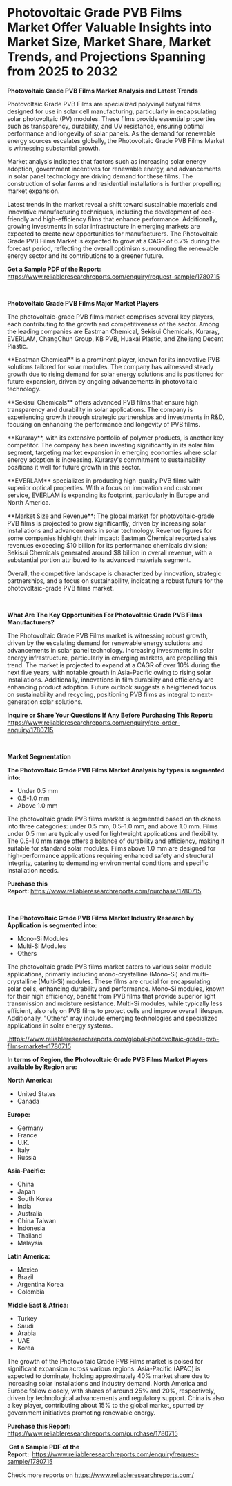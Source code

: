 <p><h1>Photovoltaic Grade PVB Films Market Offer Valuable Insights into Market Size, Market Share, Market Trends, and Projections Spanning from 2025 to 2032</h1></p><p><strong>Photovoltaic Grade PVB Films Market Analysis and Latest Trends</strong></p>
<p><p>Photovoltaic Grade PVB Films are specialized polyvinyl butyral films designed for use in solar cell manufacturing, particularly in encapsulating solar photovoltaic (PV) modules. These films provide essential properties such as transparency, durability, and UV resistance, ensuring optimal performance and longevity of solar panels. As the demand for renewable energy sources escalates globally, the Photovoltaic Grade PVB Films Market is witnessing substantial growth. </p><p>Market analysis indicates that factors such as increasing solar energy adoption, government incentives for renewable energy, and advancements in solar panel technology are driving demand for these films. The construction of solar farms and residential installations is further propelling market expansion. </p><p>Latest trends in the market reveal a shift toward sustainable materials and innovative manufacturing techniques, including the development of eco-friendly and high-efficiency films that enhance performance. Additionally, growing investments in solar infrastructure in emerging markets are expected to create new opportunities for manufacturers. The Photovoltaic Grade PVB Films Market is expected to grow at a CAGR of 6.7% during the forecast period, reflecting the overall optimism surrounding the renewable energy sector and its contributions to a greener future.</p></p>
<p><strong>Get a Sample PDF of the Report:&nbsp;</strong> <a href="https://www.reliableresearchreports.com/enquiry/request-sample/1780715?utm_campaign=2216&utm_medium=2&utm_source=Github&utm_content=ia&utm_term=25032025&utm_id=photovoltaic-grade-pvb-films">https://www.reliableresearchreports.com/enquiry/request-sample/1780715</a></p>
<p>&nbsp;</p>
<p><strong>Photovoltaic Grade PVB Films Major Market Players</strong></p>
<p><p>The photovoltaic-grade PVB films market comprises several key players, each contributing to the growth and competitiveness of the sector. Among the leading companies are Eastman Chemical, Sekisui Chemicals, Kuraray, EVERLAM, ChangChun Group, KB PVB, Huakai Plastic, and Zhejiang Decent Plastic.</p><p>**Eastman Chemical** is a prominent player, known for its innovative PVB solutions tailored for solar modules. The company has witnessed steady growth due to rising demand for solar energy solutions and is positioned for future expansion, driven by ongoing advancements in photovoltaic technology.</p><p>**Sekisui Chemicals** offers advanced PVB films that ensure high transparency and durability in solar applications. The company is experiencing growth through strategic partnerships and investments in R&D, focusing on enhancing the performance and longevity of PVB films.</p><p>**Kuraray**, with its extensive portfolio of polymer products, is another key competitor. The company has been investing significantly in its solar film segment, targeting market expansion in emerging economies where solar energy adoption is increasing. Kuraray's commitment to sustainability positions it well for future growth in this sector.</p><p>**EVERLAM** specializes in producing high-quality PVB films with superior optical properties. With a focus on innovation and customer service, EVERLAM is expanding its footprint, particularly in Europe and North America.</p><p>**Market Size and Revenue**: The global market for photovoltaic-grade PVB films is projected to grow significantly, driven by increasing solar installations and advancements in solar technology. Revenue figures for some companies highlight their impact: Eastman Chemical reported sales revenues exceeding $10 billion for its performance chemicals division; Sekisui Chemicals generated around $8 billion in overall revenue, with a substantial portion attributed to its advanced materials segment.</p><p>Overall, the competitive landscape is characterized by innovation, strategic partnerships, and a focus on sustainability, indicating a robust future for the photovoltaic-grade PVB films market.</p></p>
<p>&nbsp;</p>
<p><strong>What Are The Key Opportunities For Photovoltaic Grade PVB Films Manufacturers?</strong></p>
<p><p>The Photovoltaic Grade PVB Films market is witnessing robust growth, driven by the escalating demand for renewable energy solutions and advancements in solar panel technology. Increasing investments in solar energy infrastructure, particularly in emerging markets, are propelling this trend. The market is projected to expand at a CAGR of over 10% during the next five years, with notable growth in Asia-Pacific owing to rising solar installations. Additionally, innovations in film durability and efficiency are enhancing product adoption. Future outlook suggests a heightened focus on sustainability and recycling, positioning PVB films as integral to next-generation solar solutions.</p></p>
<p><strong>Inquire or Share Your Questions If Any Before Purchasing This Report:</strong> <a href="https://www.reliableresearchreports.com/enquiry/pre-order-enquiry/1780715?utm_campaign=2216&utm_medium=2&utm_source=Github&utm_content=ia&utm_term=25032025&utm_id=photovoltaic-grade-pvb-films">https://www.reliableresearchreports.com/enquiry/pre-order-enquiry/1780715</a></p>
<p>&nbsp;</p>
<p><strong>Market Segmentation</strong></p>
<p><strong>The Photovoltaic Grade PVB Films Market Analysis by types is segmented into:</strong></p>
<p><ul><li>Under 0.5 mm</li><li>0.5-1.0 mm</li><li>Above 1.0 mm</li></ul></p>
<p><p>The photovoltaic grade PVB films market is segmented based on thickness into three categories: under 0.5 mm, 0.5-1.0 mm, and above 1.0 mm. Films under 0.5 mm are typically used for lightweight applications and flexibility. The 0.5-1.0 mm range offers a balance of durability and efficiency, making it suitable for standard solar modules. Films above 1.0 mm are designed for high-performance applications requiring enhanced safety and structural integrity, catering to demanding environmental conditions and specific installation needs.</p></p>
<p><strong>Purchase this Report:&nbsp;</strong><a href="https://www.reliableresearchreports.com/purchase/1780715?utm_campaign=2216&utm_medium=2&utm_source=Github&utm_content=ia&utm_term=25032025&utm_id=photovoltaic-grade-pvb-films">https://www.reliableresearchreports.com/purchase/1780715</a></p>
<p>&nbsp;</p>
<p><strong>The Photovoltaic Grade PVB Films Market Industry Research by Application is segmented into:</strong></p>
<p><ul><li>Mono-Si Modules</li><li>Multi-Si Modules</li><li>Others</li></ul></p>
<p><p>The photovoltaic grade PVB films market caters to various solar module applications, primarily including mono-crystalline (Mono-Si) and multi-crystalline (Multi-Si) modules. These films are crucial for encapsulating solar cells, enhancing durability and performance. Mono-Si modules, known for their high efficiency, benefit from PVB films that provide superior light transmission and moisture resistance. Multi-Si modules, while typically less efficient, also rely on PVB films to protect cells and improve overall lifespan. Additionally, "Others" may include emerging technologies and specialized applications in solar energy systems.</p></p>
<p><a href="https://www.reliableresearchreports.com/global-photovoltaic-grade-pvb-films-market-r1780715?utm_campaign=2216&utm_medium=2&utm_source=Github&utm_content=ia&utm_term=25032025&utm_id=photovoltaic-grade-pvb-films">&nbsp;https://www.reliableresearchreports.com/global-photovoltaic-grade-pvb-films-market-r1780715</a></p>
<p><strong>In terms of Region, the Photovoltaic Grade PVB Films Market Players available by Region are:</strong></p>
<p>
    <p> <strong> North America: </strong>
        <ul>
            <li>United States</li>
            <li>Canada</li>
        </ul>
        </p> 
    <p> <strong> Europe: </strong>
        <ul>
            <li>Germany</li>
            <li>France</li>
            <li>U.K.</li>
            <li>Italy</li>
            <li>Russia</li>
        </ul>
        </p> 
    <p> <strong> Asia-Pacific: </strong>
        <ul>
            <li>China</li>
            <li>Japan</li>
            <li>South Korea</li>
            <li>India</li>
            <li>Australia</li>
            <li>China Taiwan</li>
            <li>Indonesia</li>
            <li>Thailand</li>
            <li>Malaysia</li>
        </ul>
        </p> 
    <p> <strong> Latin America: </strong>
        <ul>
            <li>Mexico</li>
            <li>Brazil</li>
            <li>Argentina Korea</li>
            <li>Colombia</li>
        </ul>
        </p> 
    <p> <strong> Middle East & Africa: </strong>
        <ul>
            <li>Turkey</li>
            <li>Saudi</li>
            <li>Arabia</li>
            <li>UAE</li>
            <li>Korea</li>
        </ul>
    </p>
    </p>
<p><p>The growth of the Photovoltaic Grade PVB Films market is poised for significant expansion across various regions. Asia-Pacific (APAC) is expected to dominate, holding approximately 40% market share due to increasing solar installations and industry demand. North America and Europe follow closely, with shares of around 25% and 20%, respectively, driven by technological advancements and regulatory support. China is also a key player, contributing about 15% to the global market, spurred by government initiatives promoting renewable energy.</p></p>
<p><strong>Purchase this Report: </strong><a href="https://www.reliableresearchreports.com/purchase/1780715?utm_campaign=2216&utm_medium=2&utm_source=Github&utm_content=ia&utm_term=25032025&utm_id=photovoltaic-grade-pvb-films">https://www.reliableresearchreports.com/purchase/1780715</a></p>
<p>&nbsp;<strong>Get a Sample PDF of the Report:&nbsp;&nbsp;</strong><a href="https://www.reliableresearchreports.com/enquiry/request-sample/1780715?utm_campaign=2216&utm_medium=2&utm_source=Github&utm_content=ia&utm_term=25032025&utm_id=photovoltaic-grade-pvb-films">https://www.reliableresearchreports.com/enquiry/request-sample/1780715</a></p>
<p><strong></strong></p>
<p>Check more reports on <a href="https://www.reliableresearchreports.com/?utm_campaign=2216&utm_medium=2&utm_source=Github&utm_content=ia&utm_term=25032025&utm_id=photovoltaic-grade-pvb-films">https://www.reliableresearchreports.com/</a></p>